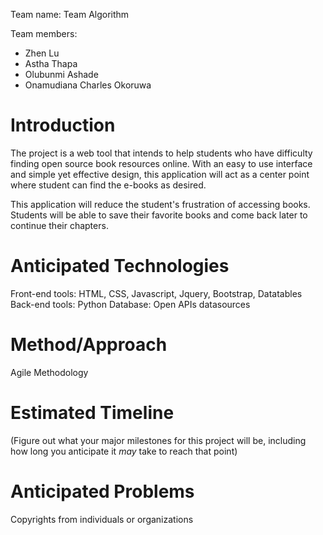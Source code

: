 Team name: Team Algorithm

Team members: 
- Zhen Lu
- Astha Thapa
- Olubunmi Ashade
- Onamudiana Charles Okoruwa

# Introduction
The project is a web tool that intends to help students who have difficulty finding open source book resources online. With an easy to use interface and simple yet effective design, this application will act as a center point where student can find the e-books as desired.

This application will reduce the student's frustration of accessing books. Students will be able to save their favorite books and come back later to continue their chapters.

# Anticipated Technologies

Front-end tools: HTML, CSS, Javascript, Jquery, Bootstrap, Datatables
Back-end tools: Python
Database: Open APIs datasources

# Method/Approach
Agile Methodology


# Estimated Timeline

(Figure out what your major milestones for this project will be, including how long you anticipate it *may* take to reach that point)

# Anticipated Problems

Copyrights from individuals or organizations
